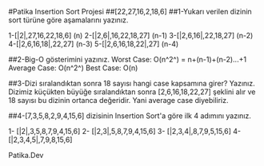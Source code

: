 #Patika Insertion Sort Projesi
##[22,27,16,2,18,6] ##1-Yukarı verilen dizinin sort türüne göre aşamalarını yazınız.

1-[|2|,27,16,22,18,6] (n) 2-[|2,6|,16,22,18,27] (n-1) 3-[|2,6,16|,22,18,27] (n-2) 4-[|2,6,16,18|,22,27] (n-3) 5-[|2,6,16,18,22|,27] (n-4)

##2-Big-O gösterimini yazınız. Worst Case: O(n^2^) = n+(n-1)+(n-2)...+1 Average Case: O(n^2^) Best Case: O(n)

##3-Dizi sıralandıktan sonra 18 sayısı hangi case kapsamına girer? Yazınız. Dizimiz küçükten büyüğe sıralandıktan sonra [2,6,16,18,22,27] şeklini alır ve 18 sayısı bu dizinin ortanca değeridir. Yani average case diyebiliriz.

##4-[7,3,5,8,2,9,4,15,6] dizisinin Insertion Sort'a göre ilk 4 adımını yazınız.

1- [|2|,3,5,8,7,9,4,15,6] 2- [|2,3|,5,8,7,9,4,15,6] 3- [|2,3,4|,8,7,9,5,15,6] 4- [|2,3,4,5|,7,9,8,15,6]

Patika.Dev

